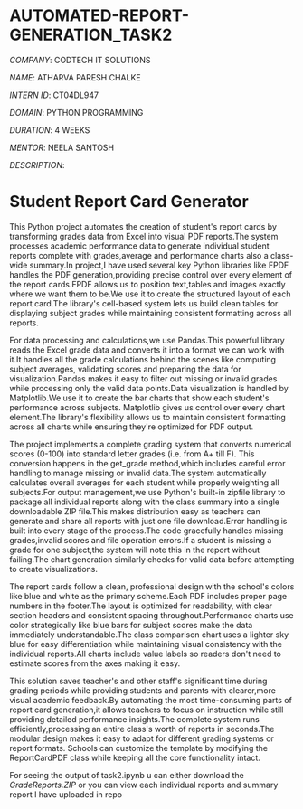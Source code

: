 # AUTOMATED-REPORT-GENERATION_TASK2

*COMPANY*: CODTECH IT SOLUTIONS

*NAME*: ATHARVA PARESH CHALKE

*INTERN ID*: CT04DL947

*DOMAIN*:  PYTHON PROGRAMMING

*DURATION*: 4 WEEKS

*MENTOR*: NEELA SANTOSH

*DESCRIPTION*:

# Student Report Card Generator

This Python project automates the creation of student's report cards by transforming grades data from Excel into visual PDF reports.The system processes academic performance data to generate individual student reports complete with grades,average and performance charts also a class-wide summary.In project,I have used several key Python libraries like FPDF handles the PDF generation,providing precise control over every element of the report cards.FPDF allows us to position text,tables and images exactly where we want them to be.We use it to create the structured layout of each report card.The library's cell-based system lets us build clean tables for displaying subject grades while maintaining consistent formatting across all reports.

For data processing and calculations,we use Pandas.This powerful library reads the Excel grade data and converts it into a format we can work with it.It handles all the grade calculations behind the scenes like computing subject averages, validating scores and preparing the data for visualization.Pandas makes it easy to filter out missing or invalid grades while processing only the valid data points.Data visualization is handled by Matplotlib.We use it to create the bar charts that show each student's performance across subjects. Matplotlib gives us control over every chart element.The library's flexibility allows us to maintain consistent formatting across all charts while ensuring they're optimized for PDF output.

The project implements a complete grading system that converts numerical scores (0-100) into standard letter grades (i.e. from A+ till F). This conversion happens in the get_grade method,which includes careful error handling to manage missing or invalid data.The system automatically calculates overall averages for each student while properly weighting all subjects.For output management,we use Python's built-in zipfile library to package all individual reports along with the class summary into a single downloadable ZIP file.This makes distribution easy as teachers can generate and share all reports with just one file download.Error handling is built into every stage of the process.The code gracefully handles missing grades,invalid scores and file operation errors.If a student is missing a grade for one subject,the system will note this in the report without failing.The chart generation similarly checks for valid data before attempting to create visualizations.

The report cards follow a clean, professional design with the school's colors like blue and white as the primary scheme.Each PDF includes proper page numbers in the footer.The layout is optimized for readability, with clear section headers and consistent spacing throughout.Performance charts use color strategically like blue bars for subject scores make the data immediately understandable.The class comparison chart uses a lighter sky blue for easy differentiation while maintaining visual consistency with the individual reports.All charts include value labels so readers don't need to estimate scores from the axes making it easy.

This solution saves teacher's and other staff's significant time during grading periods while providing students and parents with clearer,more visual academic feedback.By automating the most time-consuming parts of report card generation,it allows teachers to focus on instruction while still providing detailed performance insights.The complete system runs efficiently,processing an entire class's worth of reports in seconds.The modular design makes it easy to adapt for different grading systems or report formats. Schools can customize the template by modifying the ReportCardPDF class while keeping all the core functionality intact.


For seeing the output of task2.ipynb u can either download the *GradeReports.ZIP* or you can view each individual reports and summary report I have uploaded in repo
